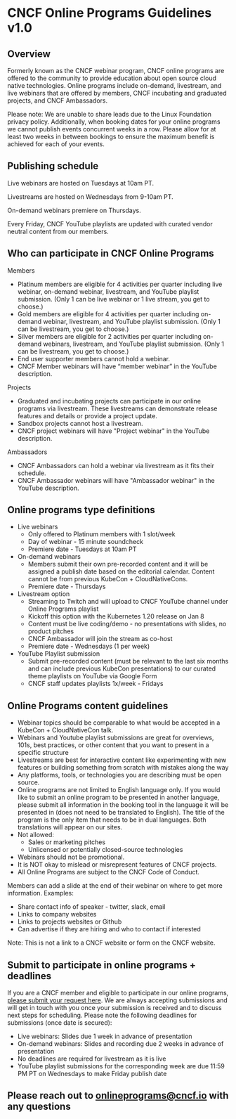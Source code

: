 # CNCF Online Programs Guidelines v1.0 #

## Overview ##

Formerly known as the CNCF webinar program, CNCF online programs are offered to the community to provide education about open source cloud native technologies. Online programs include on-demand, livestream, and live webinars that are offered by members, CNCF incubating and graduated projects, and CNCF Ambassadors.

Please note: We are unable to share leads due to the Linux Foundation privacy policy. Additionally, when booking dates for your online programs we cannot publish events concurrent weeks in a row. Please allow for at least two weeks in between bookings to ensure the maximum benefit is achieved for each of your events.

## Publishing schedule ##

Live webinars are hosted on Tuesdays at 10am PT.

Livestreams are hosted on Wednesdays from 9-10am PT.

On-demand webinars premiere on Thursdays.

Every Friday, CNCF YouTube playlists are updated with curated vendor neutral content from our members.

## Who can participate in CNCF Online Programs ##
 
Members 
* Platinum members are eligible for 4 activities per quarter including live webinar, on-demand webinar, livestream, and YouTube playlist submission. (Only 1 can be live webinar or 1 live stream, you get to choose.)
* Gold members are eligible for 4 activities per quarter including on-demand webinar, livestream, and YouTube playlist submission. (Only 1 can be livestream, you get to choose.)
* Silver members are eligible for 2 activities per quarter including on-demand webinars, livestream, and YouTube playlist submission. (Only 1 can be livestream, you get to choose.)
* End user supporter members cannot hold a webinar.
* CNCF Member webinars will have “member webinar” in the YouTube description.

Projects
* Graduated and incubating projects can participate in our online programs via livestream. These livestreams can demonstrate release features and details or provide a project update. 
* Sandbox projects cannot host a livestream.
* CNCF project webinars will have "Project webinar" in the YouTube description.

Ambassadors
* CNCF Ambassadors can hold a webinar via livestream as it fits their schedule.
* CNCF Ambassador webinars will have "Ambassador webinar" in the YouTube description.

## Online programs type definitions ##

* Live webinars
	* Only offered to Platinum members with 1 slot/week
	* Day of webinar - 15 minute soundcheck
	* Premiere date - Tuesdays at 10am PT
* On-demand webinars
	* Members submit their own pre-recorded content and it will be assigned a publish date based on the editorial calendar. Content cannot be from previous KubeCon + CloudNativeCons.
	* Premiere date - Thursdays
* Livestream option 
	* Streaming to Twitch and will upload to CNCF YouTube channel under Online Programs playlist
	* Kickoff this option with the Kubernetes 1.20 release on Jan 8
	* Content must be live coding/demo - no presentations with slides, no product pitches
	* CNCF Ambassador will join the stream as co-host
	* Premiere date - Wednesdays (1 per week)
* YouTube Playlist submission
	* Submit pre-recorded content (must be relevant to the last six months and can include previous KubeCon presentations) to our curated theme playlists on YouTube via Google Form
	* CNCF staff  updates playlists 1x/week - Fridays



## Online Programs content guidelines ##
* Webinar topics should be comparable to what would be accepted in a KubeCon + CloudNativeCon talk.
* Webinars and Youtube playlist submissions are great for overviews, 101s, best practices, or other content that you want to present in a specific structure
* Livestreams are best for interactive content like experimenting with new features or building something from scratch with mistakes along the way 
* Any platforms, tools, or technologies you are describing must be open source.
* Online programs are not limited to English language only. If you would like to submit an online program to be presented in another language, please submit all information in the booking tool in the language it will be presented in (does not need to be translated to English). The title of the program is the only item that needs to be in dual languages. Both translations will appear on our sites.
* Not allowed:
	* Sales or marketing pitches
	* Unlicensed or potentially closed-source technologies
* Webinars should not be promotional.
* It is NOT okay to mislead or misrepresent features of CNCF projects.
* All Online Programs are subject to the CNCF Code of Conduct.

Members can add a slide at the end of their webinar on where to get more information. 
Examples:
* Share contact info of speaker - twitter, slack, email
* Links to company websites
* Links to projects websites or Github
* Can advertise if they are hiring and who to contact if interested

Note: This is not a link to a CNCF website or form on the CNCF website.

## Submit to participate in online programs + deadlines ##

If you are a CNCF member and eligible to participate in our online programs, [please submit your request here](https://calendly.com/cncfonlineprograms?month=2021-03&date=2021-03-10). We are always accepting submissions and will get in touch with you once your submission is received and to discuss next steps for scheduling. Please note the following deadlines for submissions (once date is secured):
* Live webinars: Slides due 1 week in advance of presentation
* On-demand webinars: Slides and recording due 2 weeks in advance of presentation
* No deadlines are required for livestream as it is live
* YouTube playlist submissions for the corresponding week are due 11:59 PM PT on Wednesdays to make Friday publish date 


## Please reach out to onlineprograms@cncf.io with any questions ##
